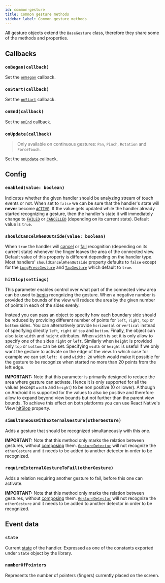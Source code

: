 ```yaml
---
id: common-gesture
title: Common gesture methods
sidebar_label: Common gesture methods
---
```


All gesture objects extend the `BaseGesture` class, therefore they share some of the methods and properties.

## Callbacks

### `onBegan(callback)`

Set the [`onBegan`](./events#onbegan) callback.

### `onStart(callback)`

Set the [`onStart`](./events#onstart) callback.

### `onEnd(callback)`

Set the [`onEnd`](./events#onend) callback.

### `onUpdate(callback)`

> Only available on continuous gestures: `Pan`, `Pinch`, `Rotation` and `ForceTouch`.

Set the [`onUpdate`](./events#onupdate) callback.

## Config

### `enabled(value: boolean)`

Indicates whether the given handler should be analyzing stream of touch events or not.
When set to `false` we can be sure that the handler's state will **never** become [`ACTIVE`](../state.md#active).
If the value gets updated while the handler already started recognizing a gesture, then the handler's state it will immediately change to [`FAILED`](../state.md#failed) or [`CANCELLED`](../state.md#cancelled) (depending on its current state).
Default value is `true`.

### `shouldCancelWhenOutside(value: boolean)`

When `true` the handler will [cancel](../state.md#cancelled) or [fail](../state.md#failed) recognition (depending on its current state) whenever the finger leaves the area of the connected view.
Default value of this property is different depending on the handler type.
Most handlers' `shouldCancelWhenOutside` property defaults to `false` except for the [`LongPressGesture`](longpress-gesture) and [`TapGesture`](tap-gesture) which default to `true`.

### `hitSlop(settings)`

This parameter enables control over what part of the connected view area can be used to [begin](../state.md#began) recognizing the gesture.
When a negative number is provided the bounds of the view will reduce the area by the given number of points in each of the sides evenly.

Instead you can pass an object to specify how each boundary side should be reduced by providing different number of points for `left`, `right`, `top` or `bottom` sides.
You can alternatively provide `horizontal` or `vertical` instead of specifying directly `left`, `right` or `top` and `bottom`.
Finally, the object can also take `width` and `height` attributes.
When `width` is set it is only allow to specify one of the sides `right` or `left`.
Similarly when `height` is provided only `top` or `bottom` can be set.
Specifying `width` or `height` is useful if we only want the gesture to activate on the edge of the view. In which case for example we can set `left: 0` and `width: 20` which would make it possible for the gesture to be recognize when started no more than 20 points from the left edge.

**IMPORTANT:** Note that this parameter is primarily designed to reduce the area where gesture can activate. Hence it is only supported for all the values (except `width` and `height`) to be non positive (0 or lower). Although on Android it is supported for the values to also be positive and therefore allow to expand beyond view bounds but not further than the parent view bounds. To achieve this effect on both platforms you can use React Native's View [hitSlop](https://facebook.github.io/react-native/docs/view.html#props) property.

### `simultaneousWithExternalGesture(otherGesture)`

Adds a gesture that should be recognized simultaneously with this one.

**IMPORTANT:** Note that this method only marks the relation between gestures, without [composing](composing-gestures) them. [`GestureDetector`](gesture-detector) will not recognize the `otherGesture` and it needs to be added to another detector in order to be recognized.

### `requireExternalGestureToFail(otherGesture)`

Adds a relation requiring another gesture to fail, before this one can activate.

**IMPORTANT:** Note that this method only marks the relation between gestures, without [composing](composing-gestures) them. [`GestureDetector`](gesture-detector) will not recognize the `otherGesture` and it needs to be added to another detector in order to be recognized.

## Event data

### `state`

Current [state](../state.md) of the handler. Expressed as one of the constants exported under `State` object by the library.

### `numberOfPointers`

Represents the number of pointers (fingers) currently placed on the screen.
